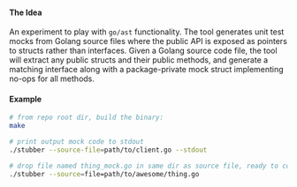 #### The Idea
An experiment to play with `go/ast` functionality. The tool generates unit test mocks from Golang source files where the public API is exposed as pointers to structs rather than interfaces. Given a Golang source code file, the tool will extract any public structs and their public methods, and generate a matching interface along with a package-private mock struct implementing no-ops for all methods.

#### Example

```bash
# from repo root dir, build the binary:
make

# print output mock code to stdout
./stubber --source-file=path/to/client.go --stdout

# drop file named thing_mock.go in same dir as source file, ready to compile
./stubber --source=file=path/to/awesome/thing.go
```

